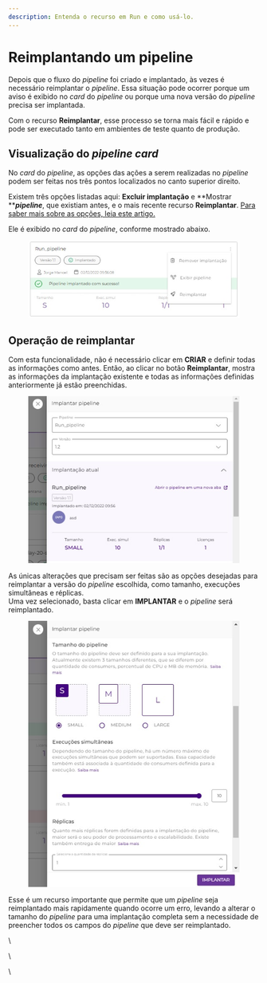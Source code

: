```yaml
---
description: Entenda o recurso em Run e como usá-lo.
---
```


# Reimplantando um pipeline

Depois que o fluxo do _pipeline_ foi criado e implantado, às vezes é necessário reimplantar o _pipeline_. Essa situação pode ocorrer porque um aviso é exibido no _card_ do _pipeline_ ou porque uma nova versão do _pipeline_ precisa ser implantada.

Com o recurso **Reimplantar**, esse processo se torna mais fácil e rápido e pode ser executado tanto em ambientes de teste quanto de produção.

## Visualização do _pipeline card_

No _card_ do _pipeline_, as opções das ações a serem realizadas no _pipeline_ podem ser feitas nos três pontos localizados no canto superior direito.&#x20;

Existem três opções listadas aqui: **Excluir implantação** e **Mostrar **_**pipeline**_, que existiam antes, e o mais recente recurso **Reimplantar**. [Para saber mais sobre as opções, leia este artigo.](https://docs.digibee.com/documentation/v/pt-br/run/visao-geral#opcoes-no-pipeline)

Ele é exibido no _card_ do _pipeline_, conforme mostrado abaixo.

<figure><img src="../.gitbook/assets/card.jpg" alt=""><figcaption></figcaption></figure>

## Operação de reimplantar

Com esta funcionalidade, não é necessário clicar em **CRIAR** e definir todas as informações como antes. Então, ao clicar no botão **Reimplantar**, mostra as informações da implantação existente e todas as informações definidas anteriormente já estão preenchidas.

<figure><img src="../.gitbook/assets/historico.jpg" alt=""><figcaption></figcaption></figure>

As únicas alterações que precisam ser feitas são as opções desejadas para reimplantar a versão do _pipeline_ escolhida, como tamanho, execuções simultâneas e réplicas. \
Uma vez selecionado, basta clicar em **IMPLANTAR** e o _pipeline_ será reimplantado.

<figure><img src="../.gitbook/assets/reimplantar.jpg" alt=""><figcaption></figcaption></figure>

Esse é um recurso importante que permite que um _pipeline_ seja reimplantado mais rapidamente quando ocorre um erro, levando a alterar o tamanho do _pipeline_ para uma implantação completa sem a necessidade de preencher todos os campos do _pipeline_ que deve ser reimplantado.

\


\


\
